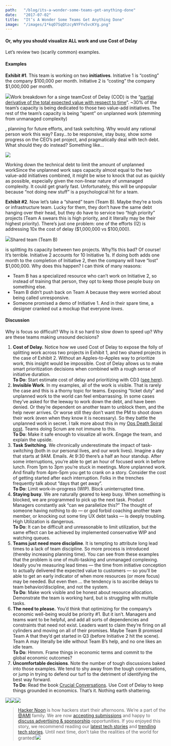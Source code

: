 ```yaml
---
path:	"/blog/its-a-wonder-some-teams-get-anything-done"
date:	"2017-07-02"
title:	"It’s A Wonder Some Teams Get Anything Done"
image:	"/images/1*kqO7SqQtzcyNYFYv5vcKYg.png"
---
```


#### Or, why you should visualize ALL work and use Cost of Delay

Let’s review two (scarily common) examples.

#### Examples

**Exhibit #1**. This team is working on two **initiatives**. Initiative 1 is “costing” the company $100,000 per month. Initiative 2 is “costing” the company $1,000,000 per month.

![](/images/1*kqO7SqQtzcyNYFYv5vcKYg.png)Work breakdown for a singe teamCost of Delay (COD) is the “[partial derivative of the total expected value with respect to time](https://en.wikipedia.org/wiki/Cost_of_delay)”. ~30% of the team’s capacity is being dedicated to those two value-add initiatives. The rest of the team’s capacity is being “spent” on unplanned work (stemming from unmanaged complexity)

, planning for future efforts, and task switching. Why would any rational person work this way? Easy…to be responsive, stay busy, show some progress on the CEO’s pet project, and pragmatically deal with tech debt. What should they do instead? Something like…

![](/images/1*XizTcNXRDQ-w9qBNNhBFsw.png)

Working down the technical debt to limit the amount of unplanned workSince the unplanned work saps capacity almost equal to the two value-add initiatives combined, it might be wise to knock that out as quickly as possible, especially given the non-linear nature of unmanaged complexity. It could get gnarly fast. Unfortunately, this will be unpopular because “not doing new stuff” is a psychological hit for a team.

**Exhibit #2**. Now let’s take a “shared” team (Team B). Maybe they’re a tools or infrastructure team. Lucky for them, they don’t have the same debt hanging over their head, but they do have to service two “high priority” projects (Team A swears this is high priority, and it literally may be their highest priority). There’s just one problem: one of the efforts (I2) is addressing 10x the cost of delay ($1,000,000 vs $100,000).

![](/images/1*PXZw9ZfTSSXWFJRm-qRAeQ.png)Shared team (Team B)

 is splitting its capacity between two projects. Why?Is this bad? Of course! It’s terrible. Initiative 2 accounts for 10 Initiative 1s. If doing both adds one month to the completion of Initiative 2, then the company will have “lost” $1,000,000. Why does this happen? I can think of many reasons:

* Team B has a specialized resource who can’t work on Initiative 2, so instead of training that person, they opt to keep those people busy on something else.
* Team B didn’t push back on Team A because they were worried about being called unresponsive.
* Someone promised a demo of Initiative 1. And in their spare time, a designer cranked out a mockup that everyone *loves*.
#### Discussion

Why is focus so difficult? Why is it so hard to slow down to speed up? Why are these teams making unsound decisions?

1. **Cost of Delay.** Notice how we used Cost of Delay to expose the folly of splitting work across two projects in Exhibit 1, and two shared projects in the case of Exhibit 2. Without an Apples-to-Apples way to prioritize work, this insight would be impossible. Cost of Delay allows us to make smart prioritization decisions when combined with a rough sense of initiative duration.  
**To Do**: Start estimate cost of delay and prioritizing with CD3 ([see here](http://blackswanfarming.com/cost-of-delay-divided-by-duration/)).
2. **Invisible Work**. In my examples, all of the work is visible. That is rarely the case and this is a thorny topic for teams. Exposing “ticket duty” and unplanned work to the world can feel embarrassing. In some cases they’ve asked for the leeway to work down the debt, and have been denied. Or they’re dependent on another team to unblock them, and the help never arrives. Or worse still they don’t want the PM to shoot down their work (even when they know it is necessary). So they battle the unplanned work in secret. I talk more about this in my [Ops Death Spiral post](https://medium.com/@johnpcutler/learned-helplessness-and-the-ops-death-spiral-b0fff7d916b1). Teams doing Scrum are not immune to this.  
**To Do**: Make it safe enough to visualize all work. Engage the team, and explain the upside.
3. **Task Switching**. We chronically underestimate the impact of task-switching (both in our personal lives, and our work lives). Imagine a day that starts at 9AM. Emails. At 9:30 there’s a half an hour standup. After some interruptions, you’re able to get an hour of focused work in before lunch. From 1pm to 3pm you’re stuck in meetings. More unplanned work. And finally from 4pm-5pm you get to crank on a story. Consider the cost of getting started after each interruption. Folks in the trenches frequently talk about “days that get away”.  
**To Do**: Limit work-in-progress (WIP). Block uninterrupted time.
4. **Staying busy**. We are naturally geared to keep busy. When something is blocked, we are programmed to pick up the next task. Product Managers constantly ask “can we parallelize this?” The thought of someone having nothing to do — or god forbid coaching another team member, or knocking out some tiny UX debt tasks — is deeply troubling. High Utilization is dangerous.  
**To Do**: It can be difficult and unreasonable to limit utilization, but the same effect can be achieved by implemented conservative WIP and watching queues.
5. **Teams just need more discipline**. It is tempting to attribute long lead times to a lack of team discipline. So more process is introduced (thereby increasing planning time). You can see from these examples that the problem is one of multi-tasking and unmanaged complexing. Ideally you’re measuring lead times — the time from initiative conception to actually delivered the expected value to customers — so you’ll be able to get an early indicator of when more resources (or more focus) may be needed. But even then … the tendency is to ascribe delays to team behavior/discipline, and not the system.  
**To Do**: Make work visible and be honest about resource allocation. Demonstrate the team is working hard, but is struggling with multiple tasks.
6. **The need to please.** You’d think that optimizing for the company’s economic well-being would be priority #1. But it isn’t. Managers and teams want to be helpful, and add all sorts of dependencies and constraints that need not exist. Leaders want to claim they’re firing on all cylinders and moving on all of their promises. Maybe Team B promised Team A that they’d get started in Q3 (before Initiative 2 hit the scene). Team A may literally be idle without Team B’s help, and no one likes an idle team.  
**To Do**: Hmmm. Frame things in economic terms and commit to the global economic outcomes?
7. **Uncomfortable decisions**. Note the number of tough discussions baked into those examples. We tend to shy away from the tough conversations, or jump in trying to defend our turf to the detriment of identifying the best way forward.   
**To Do**: Read the book [Crucial Conversations](https://www.amazon.com/Crucial-Conversations-Talking-Stakes-Second/dp/1469266822). Use Cost of Delay to keep things grounded in economics.
That’s it. Nothing earth shattering.

[![](/images/1*0hqOaABQ7XGPT-OYNgiUBg.png)](http://bit.ly/HackernoonFB)[![](/images/1*Vgw1jkA6hgnvwzTsfMlnpg.png)](https://goo.gl/k7XYbx)[![](/images/1*gKBpq1ruUi0FVK2UM_I4tQ.png)](https://goo.gl/4ofytp)
> [Hacker Noon](http://bit.ly/Hackernoon) is how hackers start their afternoons. We’re a part of the [@AMI](http://bit.ly/atAMIatAMI) family. We are now [accepting submissions](http://bit.ly/hackernoonsubmission) and happy to [discuss advertising & sponsorship](mailto:partners@amipublications.com) opportunities.
> If you enjoyed this story, we recommend reading our [latest tech stories](http://bit.ly/hackernoonlatestt) and [trending tech stories](https://hackernoon.com/trending). Until next time, don’t take the realities of the world for granted!![](/images/1*35tCjoPcvq6LbB3I6Wegqw.jpeg)